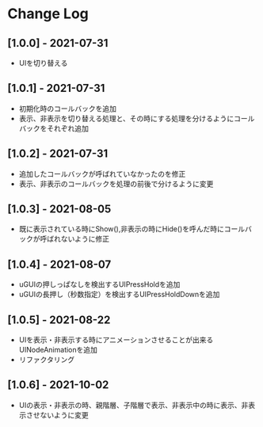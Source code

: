 
# Change Log

## [1.0.0] - 2021-07-31
- UIを切り替える
## [1.0.1] - 2021-07-31
- 初期化時のコールバックを追加
- 表示、非表示を切り替える処理と、その時にする処理を分けるようにコールバックをそれぞれ追加
## [1.0.2] - 2021-07-31
- 追加したコールバックが呼ばれていなかったのを修正
- 表示、非表示のコールバックを処理の前後で分けるように変更
## [1.0.3] - 2021-08-05
- 既に表示されている時にShow(),非表示の時にHide()を呼んだ時にコールバックが呼ばれないように修正
## [1.0.4] - 2021-08-07
- uGUIの押しっぱなしを検出するUIPressHoldを追加
- uGUIの長押し（秒数指定）を検出するUIPressHoldDownを追加
## [1.0.5] - 2021-08-22
- UIを表示・非表示する時にアニメーションさせることが出来るUINodeAnimationを追加
- リファクタリング
## [1.0.6] - 2021-10-02
- UIの表示・非表示の時、親階層、子階層で表示、非表示中の時に表示、非表示させないように変更